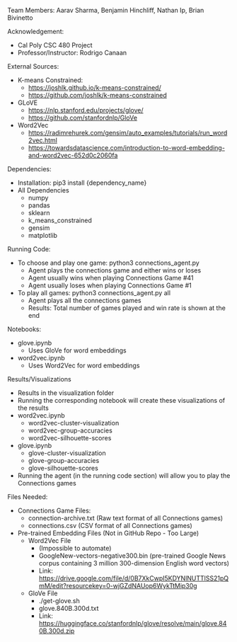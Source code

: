 Team Members: Aarav Sharma, Benjamin Hinchliff, Nathan Ip, Brian Bivinetto

Acknowledgement:
- Cal Poly CSC 480 Project
- Professor/Instructor: Rodrigo Canaan

External Sources:
- K-means Constrained: 
    - https://joshlk.github.io/k-means-constrained/
    - https://github.com/joshlk/k-means-constrained
- GLoVE
    - https://nlp.stanford.edu/projects/glove/
    - https://github.com/stanfordnlp/GloVe
- Word2Vec
    - https://radimrehurek.com/gensim/auto_examples/tutorials/run_word2vec.html
    - https://towardsdatascience.com/introduction-to-word-embedding-and-word2vec-652d0c2060fa

Dependencies:
- Installation: pip3 install {dependency_name}
- All Dependencies
    - numpy
    - pandas
    - sklearn
    - k_means_constrained
    - gensim
    - matplotlib

Running Code:
- To choose and play one game: python3 connections_agent.py
    - Agent plays the connections game and either wins or loses
    - Agent usually wins when playing Connections Game #41 
    - Agent usually loses when playing Connections Game #1
- To play all games: python3 connections_agent.py all
    - Agent plays all the connections games
    - Results: Total number of games played and win rate is shown at the end

Notebooks:
- glove.ipynb
    - Uses GloVe for word embeddings
- word2vec.ipynb
    - Uses Word2Vec for word embeddings

Results/Visualizations
- Results in the visualization folder
- Running the corresponding notebook will create these visualizations of the results
- word2vec.ipynb
    - word2vec-cluster-visualization
    - word2vec-group-accuracies
    - word2vec-silhouette-scores
- glove.ipynb
    - glove-cluster-visualization
    - glove-group-accuracies
    - glove-silhouette-scores
- Running the agent (in the running code section) will allow you to play the Connections games

Files Needed:
- Connections Game Files:
    - connection-archive.txt (Raw text format of all Connections games)
    - connections.csv (CSV format of all Connections games)
- Pre-trained Embedding Files (Not in GitHub Repo - Too Large)
    - Word2Vec File
        - (Impossible to automate)
        - GoogleNew-vectors-negative300.bin (pre-trained Google News corpus containing 3 million 300-dimension English word vectors)
        - Link: https://drive.google.com/file/d/0B7XkCwpI5KDYNlNUTTlSS21pQmM/edit?resourcekey=0-wjGZdNAUop6WykTtMip30g
    - GloVe File
        - ./get-glove.sh
        - glove.840B.300d.txt
        - Link: https://huggingface.co/stanfordnlp/glove/resolve/main/glove.840B.300d.zip

